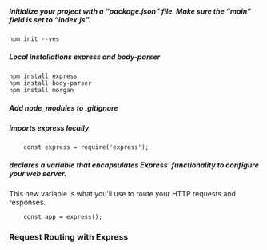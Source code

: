##### Initialize your project with a “package.json” file. Make sure the “main” field is set to “index.js”.
```
npm init --yes
```
##### Local installations express and body-parser
```
npm install express
npm install body-parser
npm install morgan
```

##### Add node_modules to .gitignore

##### imports express locally
```
    const express = require('express');
```

##### declares a variable that encapsulates Express’ functionality to configure your web server.

This new variable is what you’ll use to route your HTTP requests and responses.

```
    const app = express();
```
### Request Routing with Express
